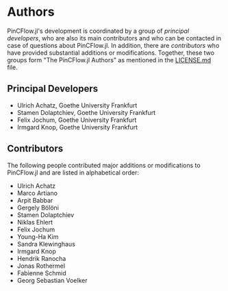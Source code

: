 # Authors

PinCFlow.jl's development is coordinated by a group of *principal developers*,
who are also its main contributors and who can be contacted in case of
questions about PinCFlow.jl. In addition, there are *contributors* who have
provided substantial additions or modifications. Together, these two groups form
"The PinCFlow.jl Authors" as mentioned in the [LICENSE.md](LICENSE.md) file.


## Principal Developers

- Ulrich Achatz, Goethe University Frankfurt
- Stamen Dolaptchiev, Goethe University Frankfurt
- Felix Jochum, Goethe University Frankfurt
- Irmgard Knop, Goethe University Frankfurt


## Contributors

The following people contributed major additions or modifications to PinCFlow.jl and
are listed in alphabetical order:

- Ulrich Achatz
- Marco Artiano
- Arpit Babbar
- Gergely Bölöni
- Stamen Dolaptchiev
- Niklas Ehlert
- Felix Jochum
- Young-Ha Kim
- Sandra Klewinghaus
- Irmgard Knop
- Hendrik Ranocha
- Jonas Rothermel
- Fabienne Schmid
- Georg Sebastian Voelker
